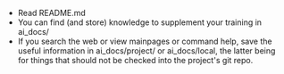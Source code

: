 - Read README.md
- You can find (and store) knowledge to supplement your training in ai_docs/
- If you search the web or view mainpages or command help, save the useful information in ai_docs/project/ or ai_docs/local, the latter being for things that should not be checked into the project's git repo.
